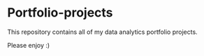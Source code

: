 # Portfolio-projects

This repository contains all of my data analytics portfolio projects.

Please enjoy :)
